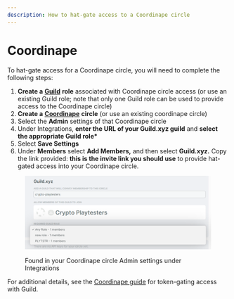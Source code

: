 ```yaml
---
description: How to hat-gate access to a Coordinape circle
---
```


# Coordinape

To hat-gate access for a Coordinape circle, you will need to complete the following steps:

1. **Create a** [**Guild**](discord/guild.xyz-greater-than-discord.md) **role** associated with Coordinape circle access (or use an existing Guild role; note that only one Guild role can be used to provide access to the Coordinape circle)
2. **Create a** [**Coordinape**](https://app.coordinape.com) **circle** (or use an existing coordinape circle)
3. Select the **Admin** settings of that Coordinape circle
4. Under Integrations, **enter the URL of your Guild.xyz guild** and **select the appropriate Guild role\***
5. Select **Save Settings**
6. Under **Members** select **Add Members,** and then select **Guild.xyz.** Copy the link provided: **this is the invite link you should use** to provide hat-gated access into your Coordinape circle.

<figure><img src="../../.gitbook/assets/image.png" alt=""><figcaption><p>Found in your Coordinape circle Admin settings under Integrations</p></figcaption></figure>

For additional details, see the [Coordinape guide](https://docs.coordinape.com/info/integrations/guild) for token-gating access with Guild.
